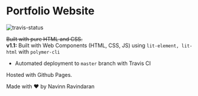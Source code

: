 # Portfolio Website
![travis-status](https://travis-ci.com/navn-r/navn-r.github.io.svg?branch=src)  

~~Built with pure HTML and CSS.~~  
**v1.1:** Built with Web Components (HTML, CSS, JS) using `lit-element, lit-html` with `polymer-cli`
- Automated deployment to `master` branch with Travis CI

Hosted with Github Pages.

Made with ❤️ by Navinn Ravindaran
